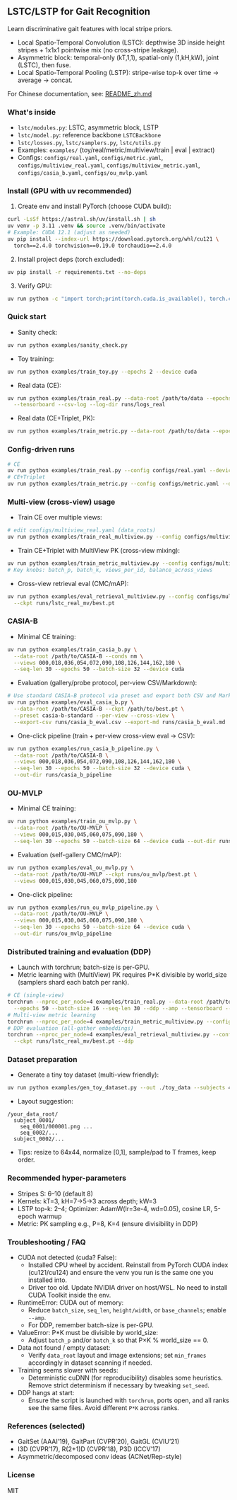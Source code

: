 ## LSTC/LSTP for Gait Recognition

Learn discriminative gait features with local stripe priors.
- Local Spatio-Temporal Convolution (LSTC): depthwise 3D inside height stripes + 1x1x1 pointwise mix (no cross-stripe leakage).
- Asymmetric block: temporal-only (kT,1,1), spatial-only (1,kH,kW), joint (LSTC), then fuse.
- Local Spatio-Temporal Pooling (LSTP): stripe-wise top-k over time → average → concat.

For Chinese documentation, see: [README_zh.md](README_zh.md)

### What's inside
- `lstc/modules.py`: LSTC, asymmetric block, LSTP
- `lstc/model.py`: reference backbone `LSTCBackbone`
- `lstc/losses.py`, `lstc/samplers.py`, `lstc/utils.py`
- Examples: `examples/` (toy/real/metric/multiview/train | eval | extract)
- Configs: `configs/real.yaml`, `configs/metric.yaml`, `configs/multiview_real.yaml`, `configs/multiview_metric.yaml`, `configs/casia_b.yaml`, `configs/ou_mvlp.yaml`

### Install (GPU with uv recommended)
1) Create env and install PyTorch (choose CUDA build):
```bash
curl -LsSf https://astral.sh/uv/install.sh | sh
uv venv -p 3.11 .venv && source .venv/bin/activate
# Example: CUDA 12.1 (adjust as needed)
uv pip install --index-url https://download.pytorch.org/whl/cu121 \
  torch==2.4.0 torchvision==0.19.0 torchaudio==2.4.0
```
2) Install project deps (torch excluded):
```bash
uv pip install -r requirements.txt --no-deps
```
3) Verify GPU:
```bash
uv run python -c "import torch;print(torch.cuda.is_available(), torch.cuda.device_count())"
```

### Quick start
- Sanity check:
```bash
uv run python examples/sanity_check.py
```
- Toy training:
```bash
uv run python examples/train_toy.py --epochs 2 --device cuda
```
- Real data (CE):
```bash
uv run python examples/train_real.py --data-root /path/to/data --epochs 50 --batch-size 32 --seq-len 30 --device cuda --amp \
  --tensorboard --csv-log --log-dir runs/logs_real
```
- Real data (CE+Triplet, PK):
```bash
uv run python examples/train_metric.py --data-root /path/to/data --epochs 50 --batch-p 8 --batch-k 4 --seq-len 30 --device cuda --amp
```

### Config-driven runs
```bash
# CE
uv run python examples/train_real.py --config configs/real.yaml --device cuda
# CE+Triplet
uv run python examples/train_metric.py --config configs/metric.yaml --device cuda
```

### Multi-view (cross-view) usage
- Train CE over multiple views:
```bash
# edit configs/multiview_real.yaml (data_roots)
uv run python examples/train_real_multiview.py --config configs/multiview_real.yaml
```
- Train CE+Triplet with MultiView PK (cross-view mixing):
```bash
uv run python examples/train_metric_multiview.py --config configs/multiview_metric.yaml
# Key knobs: batch_p, batch_k, views_per_id, balance_across_views
```
- Cross-view retrieval eval (CMC/mAP):
```bash
uv run python examples/eval_retrieval_multiview.py --config configs/multiview_real.yaml \
  --ckpt runs/lstc_real_mv/best.pt
```

### CASIA-B
- Minimal CE training:
```bash
uv run python examples/train_casia_b.py \
  --data-root /path/to/CASIA-B --conds nm \
  --views 000,018,036,054,072,090,108,126,144,162,180 \
  --seq-len 30 --epochs 50 --batch-size 32 --device cuda
```
- Evaluation (gallery/probe protocol, per-view CSV/Markdown):
```bash
# Use standard CASIA-B protocol via preset and export both CSV and Markdown
uv run python examples/eval_casia_b.py \
  --data-root /path/to/CASIA-B --ckpt /path/to/best.pt \
  --preset casia-b-standard --per-view --cross-view \
  --export-csv runs/casia_b_eval.csv --export-md runs/casia_b_eval.md
```
- One-click pipeline (train + per-view cross-view eval → CSV):
```bash
uv run python examples/run_casia_b_pipeline.py \
  --data-root /path/to/CASIA-B \
  --views 000,018,036,054,072,090,108,126,144,162,180 \
  --seq-len 30 --epochs 50 --batch-size 32 --device cuda \
  --out-dir runs/casia_b_pipeline
```

### OU-MVLP
- Minimal CE training:
```bash
uv run python examples/train_ou_mvlp.py \
  --data-root /path/to/OU-MVLP \
  --views 000,015,030,045,060,075,090,180 \
  --seq-len 30 --epochs 50 --batch-size 64 --device cuda --out-dir runs/ou_mvlp
```
- Evaluation (self-gallery CMC/mAP):
```bash
uv run python examples/eval_ou_mvlp.py \
  --data-root /path/to/OU-MVLP --ckpt runs/ou_mvlp/best.pt \
  --views 000,015,030,045,060,075,090,180
```
- One-click pipeline:
```bash
uv run python examples/run_ou_mvlp_pipeline.py \
  --data-root /path/to/OU-MVLP \
  --views 000,015,030,045,060,075,090,180 \
  --seq-len 30 --epochs 50 --batch-size 64 --device cuda \
  --out-dir runs/ou_mvlp_pipeline
```

### Distributed training and evaluation (DDP)
- Launch with torchrun; batch-size is per-GPU.
- Metric learning with (MultiView) PK requires P*K divisible by world_size (samplers shard each batch per rank).
```bash
# CE (single-view)
torchrun --nproc_per_node=4 examples/train_real.py --data-root /path/to/data \
  --epochs 50 --batch-size 16 --seq-len 30 --ddp --amp --tensorboard --csv-log
# Multi-view metric learning
torchrun --nproc_per_node=4 examples/train_metric_multiview.py --config configs/multiview_metric.yaml --ddp
# DDP evaluation (all-gather embeddings)
torchrun --nproc_per_node=4 examples/eval_retrieval_multiview.py --config configs/multiview_real.yaml \
  --ckpt runs/lstc_real_mv/best.pt --ddp
```

### Dataset preparation
- Generate a tiny toy dataset (multi-view friendly):
```bash
uv run python examples/gen_toy_dataset.py --out ./toy_data --subjects 4 --seq-per-subject 3 --frames 20
```
- Layout suggestion:
```
/your_data_root/
  subject_0001/
    seq_0001/000001.png ...
    seq_0002/...
  subject_0002/...
```
- Tips: resize to 64x44, normalize [0,1], sample/pad to T frames, keep order.

### Recommended hyper-parameters
- Stripes S: 6–10 (default 8)
- Kernels: kT=3, kH=7→5→3 across depth; kW=3
- LSTP top-k: 2–4; Optimizer: AdamW(lr=3e-4, wd=0.05), cosine LR, 5-epoch warmup
- Metric: PK sampling e.g., P=8, K=4 (ensure divisibility in DDP)

### Troubleshooting / FAQ
- CUDA not detected (cuda? False):
  - Installed CPU wheel by accident. Reinstall from PyTorch CUDA index (cu121/cu124) and ensure the venv you run is the same one you installed into.
  - Driver too old. Update NVIDIA driver on host/WSL. No need to install CUDA Toolkit inside the env.
- RuntimeError: CUDA out of memory:
  - Reduce `batch_size`, `seq_len`, `height/width`, or `base_channels`; enable `--amp`.
  - For DDP, remember batch-size is per-GPU.
- ValueError: P*K must be divisible by world_size:
  - Adjust `batch_p` and/or `batch_k` so that P×K % world_size == 0.
- Data not found / empty dataset:
  - Verify `data_root` layout and image extensions; set `min_frames` accordingly in dataset scanning if needed.
- Training seems slower with seeds:
  - Deterministic cuDNN (for reproducibility) disables some heuristics. Remove strict determinism if necessary by tweaking `set_seed`.
- DDP hangs at start:
  - Ensure the script is launched with `torchrun`, ports open, and all ranks see the same files. Avoid different `P*K` across ranks.

### References (selected)
- GaitSet (AAAI’19), GaitPart (CVPR’20), GaitGL (CVIU’21)
- I3D (CVPR’17), R(2+1)D (CVPR’18), P3D (ICCV’17)
- Asymmetric/decomposed conv ideas (ACNet/Rep-style)

### License
MIT
